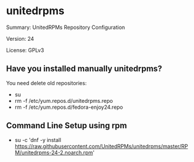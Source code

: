 #           unitedrpms
 
Summary:        UnitedRPMs Repository Configuration
 
Version:        24
 
License:        GPLv3



## Have you installed manually unitedrpms?

You need delete old repositories:

* su
* rm -f /etc/yum.repos.d/unitedrpms.repo
* rm -f /etc/yum.repos.d/fedora-enjoy24.repo


## Command Line Setup using rpm

* su -c 'dnf -y install https://raw.githubusercontent.com/UnitedRPMs/unitedrpms/master/RPM/unitedrpms-24-2.noarch.rpm'



 
